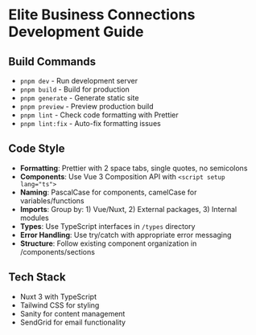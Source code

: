 # Elite Business Connections Development Guide

## Build Commands
- `pnpm dev` - Run development server
- `pnpm build` - Build for production
- `pnpm generate` - Generate static site
- `pnpm preview` - Preview production build
- `pnpm lint` - Check code formatting with Prettier
- `pnpm lint:fix` - Auto-fix formatting issues

## Code Style
- **Formatting**: Prettier with 2 space tabs, single quotes, no semicolons
- **Components**: Use Vue 3 Composition API with `<script setup lang="ts">`
- **Naming**: PascalCase for components, camelCase for variables/functions
- **Imports**: Group by: 1) Vue/Nuxt, 2) External packages, 3) Internal modules
- **Types**: Use TypeScript interfaces in `/types` directory
- **Error Handling**: Use try/catch with appropriate error messaging
- **Structure**: Follow existing component organization in /components/sections

## Tech Stack
- Nuxt 3 with TypeScript
- Tailwind CSS for styling
- Sanity for content management
- SendGrid for email functionality